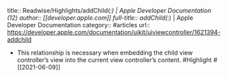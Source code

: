 title:: Readwise/Highlights/addChild(_:) | Apple Developer Documentation (12)
author:: [[developer.apple.com]]
full-title:: addChild(_:) | Apple Developer Documentation
category:: #articles
url:: https://developer.apple.com/documentation/uikit/uiviewcontroller/1621394-addchild

- This relationship is necessary when embedding the child view controller’s view into the current view controller’s content. #Highlight #[[2021-06-09]]